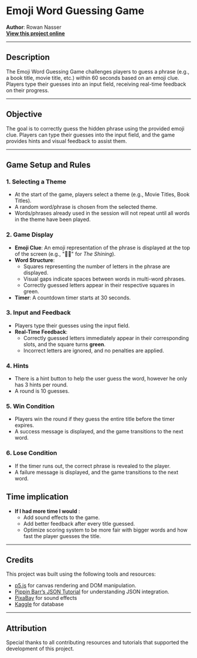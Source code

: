 # **Emoji Word Guessing Game**

**Author**: Rowan Nasser  
[**View this project online**](https://naw-r.github.io/CART-253/Projects/3-Variation-Jam/)

---

## **Description**

The Emoji Word Guessing Game challenges players to guess a phrase (e.g., a book title, movie title, etc.) within 60 seconds based on an emoji clue. Players type their guesses into an input field, receiving real-time feedback on their progress.

---

## **Objective**

The goal is to correctly guess the hidden phrase using the provided emoji clue. Players can type their guesses into the input field, and the game provides hints and visual feedback to assist them.

---

## **Game Setup and Rules**

### **1. Selecting a Theme**
- At the start of the game, players select a theme (e.g., Movie Titles, Book Titles).
- A random word/phrase is chosen from the selected theme.
- Words/phrases already used in the session will not repeat until all words in the theme have been played.

### **2. Game Display**
- **Emoji Clue**: An emoji representation of the phrase is displayed at the top of the screen (e.g., "📕✨" for *The Shining*).
- **Word Structure**:
  - Squares representing the number of letters in the phrase are displayed.
  - Visual gaps indicate spaces between words in multi-word phrases.
  - Correctly guessed letters appear in their respective squares in green.
- **Timer**: A countdown timer starts at 30 seconds.

### **3. Input and Feedback**
- Players type their guesses using the input field.
- **Real-Time Feedback**:
  - Correctly guessed letters immediately appear in their corresponding slots, and the square turns **green**.
  - Incorrect letters are ignored, and no penalties are applied.

### **4. Hints**
- There is a hint button to help the user guess the word, however he only has 3 hints per round.
- A round is 10 guesses.

### **5. Win Condition**
- Players win the round if they guess the entire title before the timer expires.
- A success message is displayed, and the game transitions to the next word.

### **6. Lose Condition**
- If the timer runs out, the correct phrase is revealed to the player.
- A failure message is displayed, and the game transitions to the next word.

## **Time implication**
- **If I had more time I would** :
  - Add sound effects to the game.
  - Add better feedback after every title guessed.
  - Optimize scoring system to be more fair with bigger words and how fast the player guesses the title.

---

## **Credits**

This project was built using the following tools and resources:
- [p5.js](https://p5js.org) for canvas rendering and DOM manipulation.
- [Pippin Barr’s JSON Tutorial](https://pippinbarr.com/cart253/topics/data/json.html) for understanding JSON integration.
- [PixaBay](https://pixabay.com) for sound effects
- [Kaggle](https://www.kaggle.com/datasets) for database

---

## **Attribution**

Special thanks to all contributing resources and tutorials that supported the development of this project.
